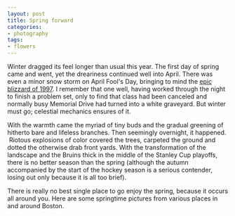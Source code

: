 ```yaml
---
layout: post
title: Spring forward
categories:
- photography
tags:
- flowers
---
```

Winter dragged its feel longer than usual this year. The first day of spring came and went, yet the dreariness continued well into April. There was even a minor snow storm on April Fool's Day, bringing to mind the [epic blizzard of 1997](http://en.wikipedia.org/wiki/April_Fool's_Day_Blizzard). I remember that one well, having worked through the night to finish a problem set, only to find that class had been canceled and normally busy Memorial Drive had turned into a white graveyard. But winter must go; celestial mechanics ensures of it.

With the warmth came the myriad of tiny buds and the gradual greening of hitherto bare and lifeless branches. Then seemingly overnight, it happened.  Riotous explosions of color covered the trees, carpeted the ground and dotted the otherwise drab front yards. With the transformation of the landscape and the Bruins thick in the middle of the Stanley Cup playoffs, there is no better season than the spring (although the autumn accompanied by the start of the hockey season is a serious contender, losing out only because it is all too brief).

There is really no best single place to go enjoy the spring, because it occurs all around you. Here are some springtime pictures from various places in and around Boston.

